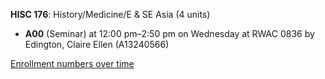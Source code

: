 **HISC 176**: History/Medicine/E & SE Asia (4 units)

- **A00** (Seminar) at 12:00 pm–2:50 pm on Wednesday at RWAC 0836 by Edington, Claire Ellen (A13240566)

[Enrollment numbers over time](./HISC176.tsv)

